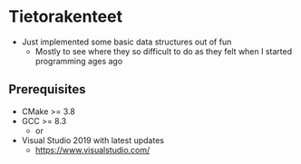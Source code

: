 # Tietorakenteet

- Just implemented some basic data structures out of fun
	- Mostly to see where they so difficult to do as they felt when I started programming ages ago

## Prerequisites

- CMake >= 3.8
- GCC >= 8.3 
  - or
- Visual Studio 2019 with latest updates
  - https://www.visualstudio.com/